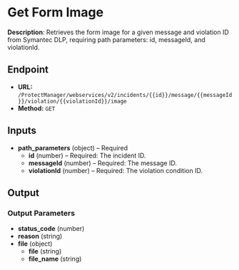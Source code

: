 # Get Form Image

**Description**: Retrieves the form image for a given message and violation ID from Symantec DLP, requiring path parameters: id, messageId, and violationId.

## Endpoint

- **URL:** `/ProtectManager/webservices/v2/incidents/{{id}}/message/{{messageId}}/violation/{{violationId}}/image`
- **Method:** `GET`
## Inputs

- **path_parameters** (object) – Required
  - **id** (number) – Required: The incident ID.
  - **messageId** (number) – Required: The message ID.
  - **violationId** (number) – Required: The violation condition ID.
## Output

### Output Parameters

- **status_code** (number)
- **reason** (string)
- **file** (object)
  - **file** (string)
  - **file_name** (string)